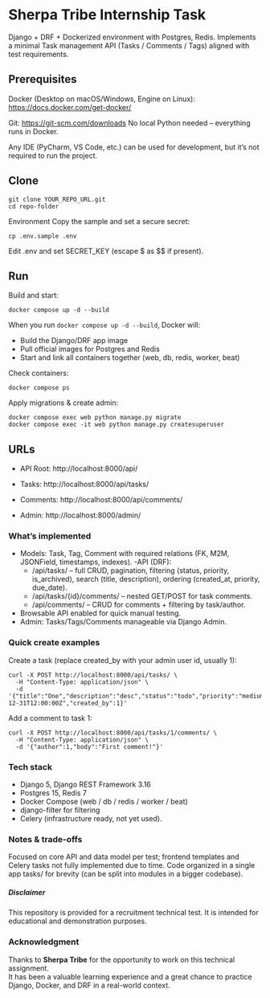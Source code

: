 # Sherpa Tribe Internship Task

Django + DRF + Dockerized environment with Postgres, Redis.
Implements a minimal Task management API (Tasks / Comments / Tags) 
aligned with test requirements.


## Prerequisites
Docker (Desktop on macOS/Windows, Engine on Linux): 
https://docs.docker.com/get-docker/

Git: https://git-scm.com/downloads
No local Python needed – everything runs in Docker.


Any IDE (PyCharm, VS Code, etc.) can be used for development, 
but it’s not required to run the project.

## Clone

```commandline
git clone YOUR_REPO_URL.git
cd repo-folder
```

Environment
Copy the sample and set a secure secret:

```commandline
cp .env.sample .env
```
 Edit .env and set SECRET_KEY (escape $ as $$ if present).

## Run

Build and start:

```commandline
docker compose up -d --build
```
When you run `docker compose up -d --build`, Docker will:  
- Build the Django/DRF app image  
- Pull official images for Postgres and Redis  
- Start and link all containers together (web, db, redis, worker, beat)  


Check containers:

```commandline
docker compose ps
```

Apply migrations & create admin:

```commandline
docker compose exec web python manage.py migrate
docker compose exec -it web python manage.py createsuperuser
```
## URLs
- API Root: http://localhost:8000/api/

- Tasks: http://localhost:8000/api/tasks/

- Comments: http://localhost:8000/api/comments/

- Admin: http://localhost:8000/admin/


### What’s implemented

- Models: Task, Tag, Comment with required relations (FK, M2M, JSONField, timestamps, indexes).
-API (DRF):
  - /api/tasks/ – full CRUD, pagination, filtering (status, priority, is_archived), search (title, description), ordering (created_at, priority, due_date).
  - /api/tasks/{id}/comments/ – nested GET/POST for task comments.
  - /api/comments/ – CRUD for comments + filtering by task/author.
- Browsable API enabled for quick manual testing.
- Admin: Tasks/Tags/Comments manageable via Django Admin.


### Quick create examples
Create a task (replace created_by with your admin user id, usually 1):

```commandline
curl -X POST http://localhost:8000/api/tasks/ \
  -H "Content-Type: application/json" \
  -d '{"title":"One","description":"desc","status":"todo","priority":"medium","estimated_hours":"1.50","due_date":"2025-12-31T12:00:00Z","created_by":1}'
```

Add a comment to task 1:
```commandline
curl -X POST http://localhost:8000/api/tasks/1/comments/ \
  -H "Content-Type: application/json" \
  -d '{"author":1,"body":"First comment!"}'
```

### Tech stack

- Django 5, Django REST Framework 3.16
- Postgres 15, Redis 7
- Docker Compose (web / db / redis / worker / beat)
- django-filter for filtering
- Celery (infrastructure ready, not yet used).


### Notes & trade-offs

Focused on core API and data model per test; frontend templates and Celery tasks not fully implemented due to time.
Code organized in a single app tasks/ for brevity (can be split into modules in a bigger codebase).

##### Disclaimer

This repository is provided for a recruitment technical test.
It is intended for educational and demonstration purposes.

### Acknowledgment

Thanks to **Sherpa Tribe** for the opportunity to work on this technical assignment.  
It has been a valuable learning experience and a great chance to practice Django, Docker, 
and DRF in a real-world context.


